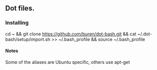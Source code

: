 ## Dot files.

### Installing
  cd ~ && git clone https://github.com/buren/dot-bash.git && cat ~/.dot-bash/setup/import.sh >> ~/.bash_profile && source ~/.bash_profile

#### Notes
  Some of the aliases are Ubuntu specific, others use apt-get
